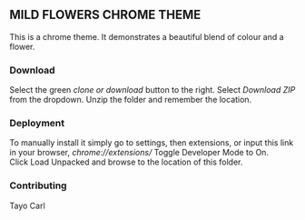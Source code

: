 ## MILD FLOWERS CHROME THEME


This is a chrome theme. It demonstrates a beautiful blend of colour and a flower.

### Download
Select the green *clone or download* button to the right.
Select *Download ZIP* from the dropdown.
Unzip the folder and remember the location.

### Deployment

To manually install it simply go to settings, then extensions, or input this link in your browser, *chrome://extensions/* 
Toggle Developer Mode to On.                                
Click Load Unpacked and browse to the location of this folder.


### Contributing
 Tayo Carl
